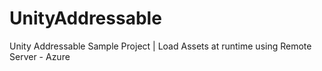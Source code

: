 # UnityAddressable

Unity Addressable Sample Project | Load Assets at runtime using Remote Server - Azure
 
